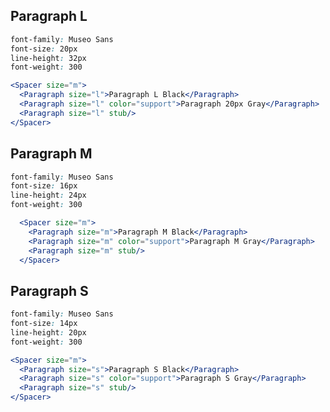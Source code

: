 ## Paragraph L

```css static
font-family: Museo Sans
font-size: 20px
line-height: 32px
font-weight: 300
```

```jsx
<Spacer size="m">
  <Paragraph size="l">Paragraph L Black</Paragraph>
  <Paragraph size="l" color="support">Paragraph 20px Gray</Paragraph>
  <Paragraph size="l" stub/>
</Spacer>
```

## Paragraph M

```css static
font-family: Museo Sans
font-size: 16px
line-height: 24px
font-weight: 300
```

```jsx
  <Spacer size="m">
    <Paragraph size="m">Paragraph M Black</Paragraph>
    <Paragraph size="m" color="support">Paragraph M Gray</Paragraph>
    <Paragraph size="m" stub/>
  </Spacer>
```

## Paragraph S

```css static
font-family: Museo Sans
font-size: 14px
line-height: 20px
font-weight: 300
```

```jsx
<Spacer size="m">
  <Paragraph size="s">Paragraph S Black</Paragraph>
  <Paragraph size="s" color="support">Paragraph S Gray</Paragraph>
  <Paragraph size="s" stub/>
</Spacer>
```
